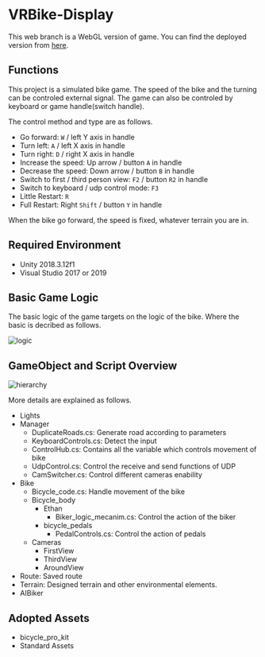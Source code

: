 # VRBike-Display

This web branch is a WebGL version of game. You can find the deployed version from [here](http://students.washington.edu/zbw18/).

## Functions
This project is a simulated bike game. The speed of the bike and the turning can be controled external signal. The game can also be controled by keyboard or game handle(switch handle).

The control method and type are as follows.
* Go forward: `W` / left Y axis in handle
* Turn left: `A` / left X axis in handle
* Turn right: `D` / right X axis in handle
* Increase the speed: Up arrow / button `A` in handle
* Decrease the speed: Down arrow / button `B` in handle
* Switch to first / third person view: `F2` / button `R2` in handle
* Switch to keyboard / udp control mode: `F3`
* Little Restart: `R`
* Full Restart: Right `Shift` / button `Y` in handle

When the bike go forward, the speed is fixed, whatever terrain you are in.

## Required Environment
* Unity 2018.3.12f1
* Visual Studio 2017 or 2019

## Basic Game Logic
The basic logic of the game targets on the logic of the bike. Where the basic is decribed as follows.

![logic](https://drive.google.com/uc?id=1NahBU1jOIekJhRvOx7mwphfOBmp3SuSq)

## GameObject and Script Overview
![hierarchy](https://drive.google.com/uc?id=1YPREgnYslNhhZdUbrYb23BWVcnXzp_xw)

More details are explained as follows.
* Lights
* Manager
	* DuplicateRoads.cs: Generate road according to parameters
	* KeyboardControls.cs: Detect the input
	* ControlHub.cs: Contains all the variable which controls movement of bike
	* UdpControl.cs: Control the receive and send functions of UDP
	* CamSwitcher.cs: Control different cameras enability
* Bike
	* Bicycle_code.cs: Handle movement of the bike
	* Bicycle_body
		* Ethan
			* Biker_logic_mecanim.cs: Control the action of the biker
		* bicycle_pedals
			* PedalControls.cs: Control the action of pedals
	* Cameras
		* FirstView
		* ThirdView
		* AroundView 
* Route: Saved route
* Terrain: Designed terrain and other environmental elements.
* AIBiker

## Adopted Assets
* bicycle_pro_kit
* Standard Assets